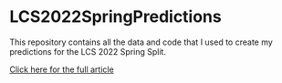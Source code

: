 # LCS2022SpringPredictions

This repository contains all the data and code that I used to create my predictions for the LCS 2022 Spring Split.

[Click here for the full article](https://medium.com/@16gshi/ranking-the-best-and-worst-players-in-the-lcs-using-machine-learning-c98495622fd4)
